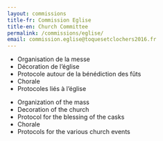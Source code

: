 ```yaml
---
layout: commissions 
title-fr: Commission Eglise
title-en: Church Committee
permalink: /commissions/eglise/
email: commission.eglise@toquesetclochers2016.fr
---
```


<div class="txt-fr">
<ul>
<li>Organisation de la messe</li>
<li>Décoration de l’église</li>
<li>Protocole autour de la bénédiction des fûts</li>
<li>Chorale</li>
<li>Protocoles liés à l’église</li>
</ul>
</div>

<div class="txt-en">
<ul>
<li>Organization of the mass</li>
<li>Decoration of the church</li>
<li>Protocol for the blessing of the casks</li>
<li>Chorale</li>
<li>Protocols for the various church events</li>
</ul>
</div>
